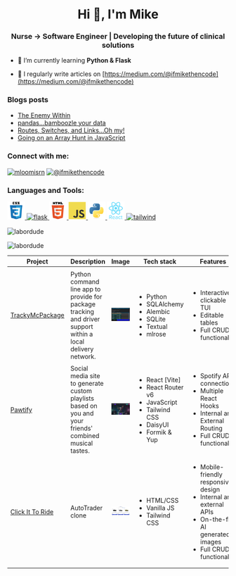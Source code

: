 <h1 align="center">Hi 👋, I'm Mike</h1>
<h3 align="center">Nurse -> Software Engineer | Developing the future of clinical solutions</h3>

- 🌱 I’m currently learning **Python & Flask**

- 📝 I regularly write articles on [https://medium.com/@ifmikethencode](https://medium.com/@ifmikethencode)

### Blogs posts

<!-- BLOG-POST-LIST:START -->
- [The Enemy Within](https://ifmikethencode.medium.com/the-enemy-within-29274cbd504c?source=rss-40dd2550f406------2)
- [pandas…bamboozle your data](https://ifmikethencode.medium.com/pandas-bamboozle-your-data-8c2b496b764c?source=rss-40dd2550f406------2)
- [Routes, Switches, and Links…Oh my!](https://ifmikethencode.medium.com/routes-switches-links-oh-my-637e23126ee3?source=rss-40dd2550f406------2)
- [Going on an Array Hunt in JavaScript](https://ifmikethencode.medium.com/going-on-an-array-hunt-in-javascript-8a13a40af90c?source=rss-40dd2550f406------2)
<!-- BLOG-POST-LIST:END -->

<h3 align="left">Connect with me:</h3>
<p align="left">
<a href="https://linkedin.com/in/mloomisrn" target="blank"><img align="center" src="https://raw.githubusercontent.com/rahuldkjain/github-profile-readme-generator/master/src/images/icons/Social/linked-in-alt.svg" alt="mloomisrn" height="30" width="40" /></a>
<a href="https://medium.com/@ifmikethencode" target="blank"><img align="center" src="https://raw.githubusercontent.com/rahuldkjain/github-profile-readme-generator/master/src/images/icons/Social/medium.svg" alt="@ifmikethencode" height="30" width="40" /></a>
</p>

<h3 align="left">Languages and Tools:</h3>
<p align="left"> <a href="https://www.w3schools.com/css/" target="_blank" rel="noreferrer"> <img src="https://raw.githubusercontent.com/devicons/devicon/master/icons/css3/css3-original-wordmark.svg" alt="css3" width="40" height="40"/> </a> <a href="https://flask.palletsprojects.com/" target="_blank" rel="noreferrer"> <img src="https://www.vectorlogo.zone/logos/pocoo_flask/pocoo_flask-icon.svg" alt="flask" width="40" height="40"/> </a> <a href="https://www.w3.org/html/" target="_blank" rel="noreferrer"> <img src="https://raw.githubusercontent.com/devicons/devicon/master/icons/html5/html5-original-wordmark.svg" alt="html5" width="40" height="40"/> </a> <a href="https://developer.mozilla.org/en-US/docs/Web/JavaScript" target="_blank" rel="noreferrer"> <img src="https://raw.githubusercontent.com/devicons/devicon/master/icons/javascript/javascript-original.svg" alt="javascript" width="40" height="40"/> </a> <a href="https://www.python.org" target="_blank" rel="noreferrer"> <img src="https://raw.githubusercontent.com/devicons/devicon/master/icons/python/python-original.svg" alt="python" width="40" height="40"/> </a> <a href="https://reactjs.org/" target="_blank" rel="noreferrer"> <img src="https://raw.githubusercontent.com/devicons/devicon/master/icons/react/react-original-wordmark.svg" alt="react" width="40" height="40"/> </a> <a href="https://tailwindcss.com/" target="_blank" rel="noreferrer"> <img src="https://www.vectorlogo.zone/logos/tailwindcss/tailwindcss-icon.svg" alt="tailwind" width="40" height="40"/> </a> </p>

<p><img align="center" src="https://github-readme-stats.vercel.app/api/top-langs?username=labordude&show_icons=true&locale=en&layout=compact" alt="labordude" /></p>

<p><img align="center" src="https://github-readme-streak-stats.herokuapp.com/?user=labordude&" alt="labordude" /></p>
<table>
      <thead>
        <th>Project</th>
        <th>Description</th>
        <th>Image</th>
        <th>Tech stack</th>
        <th>Features</th>
        <th>WOW Factor</th>
      </thead>
      <tbody>
        <tr>
          <td>
            <a href="https://github.com/labordude/tracky-mcpackage"
              >TrackyMcPackage</a
            >
          </td>
          <td>
            Python command line app to provide for package tracking and driver
            support within a local delivery network.
          </td>
          <td>
            <img
              src="images/tracky-mcpackage.png"
              alt="trackymcpackage image"
              width="250px" />
          </td>
          <td>
            <ul>
              <li>Python</li>
              <li>SQLAlchemy</li>
              <li>Alembic</li>
              <li>SQLite</li>
              <li>Textual</li>
              <li>mlrose</li>
            </ul>
          </td>
          <td>
            <ul>
              <li>Interactive clickable TUI</li>
              <li>Editable tables</li>
              <li>Full CRUD functionality</li>
            </ul>
          </td>
          <td>
            <ul>
              <li>
                Best path routing for package delivery using mlrose algorithms.
              </li>
              <li>Implementation of the Traveling Salesman Problem</li>
            </ul>
          </td>
        </tr>
        <tr>
          <td>
            <a href="https://github.com/labordude/pawtify">Pawtify</a>
          </td>
          <td>
            Social media site to generate custom playlists based on you and your
            friends' combined musical tastes.
          </td>
          <td>
            <img src="images/pawtify.png" alt="pawtify image" width="250px" />
          </td>
          <td>
            <ul>
              <li>React [Vite]</li>
              <li>React Router v6</li>
              <li>JavaScript</li>
              <li>Tailwind CSS</li>
              <li>DaisyUI</li>
              <li>Formik & Yup</li>
            </ul>
          </td>
          <td>
            <ul>
              <li>Spotify API connection</li>
              <li>Multiple React Hooks</li>
              <li>Internal and External Routing</li>
              <li>Full CRUD functionality</li>
            </ul>
          </td>
          <td>
            <ul>
              <li>Friend requesting with notifications</li>
            </ul>
          </td>
        </tr>
        <tr>
          <td>
            <a href="https://github.com/labordude/click-it-to-ride"
              >Click It To Ride</a
            >
          </td>
          <td>AutoTrader clone</td>
          <td>
            <img
              src="images/click-it-to-ride.png"
              alt="click it to ride image"
              width="250px" />
          </td>
          <td>
            <ul>
              <li>HTML/CSS</li>
              <li>Vanilla JS</li>
              <li>Tailwind CSS</li>
            </ul>
          </td>
          <td>
            <ul>
              <li>Mobile-friendly responsive design</li>
              <li>Internal and external APIs</li>
              <li>On-the-fly AI generated images</li>
              <li>Full CRUD functionality</li>
            </ul>
          </td>
          <td>
            <ul>
              <li>Integrated voice search</li>
            </ul>
          </td>
        </tr>
      </tbody>
    </table>
